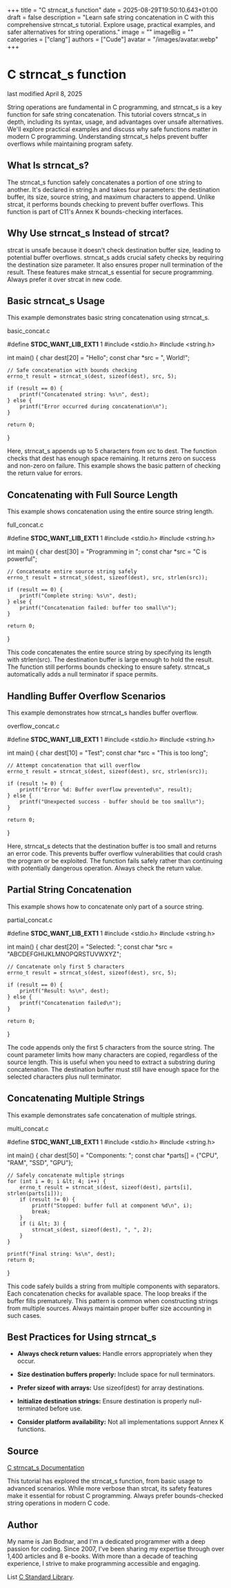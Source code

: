 +++
title = "C strncat_s function"
date = 2025-08-29T19:50:10.643+01:00
draft = false
description = "Learn safe string concatenation in C with this comprehensive strncat_s tutorial. Explore usage, practical examples, and safer alternatives for string operations."
image = ""
imageBig = ""
categories = ["clang"]
authors = ["Cude"]
avatar = "/images/avatar.webp"
+++

# C strncat_s function

last modified April 8, 2025

String operations are fundamental in C programming, and strncat_s is a
key function for safe string concatenation. This tutorial covers
strncat_s in depth, including its syntax, usage, and advantages over
unsafe alternatives. We'll explore practical examples and discuss why safe
functions matter in modern C programming. Understanding strncat_s
helps prevent buffer overflows while maintaining program safety.

## What Is strncat_s?

The strncat_s function safely concatenates a portion of one string to
another. It's declared in string.h and takes four parameters: the
destination buffer, its size, source string, and maximum characters to append.
Unlike strcat, it performs bounds checking to prevent buffer
overflows. This function is part of C11's Annex K bounds-checking interfaces.

## Why Use strncat_s Instead of strcat?

strcat is unsafe because it doesn't check destination buffer size,
leading to potential buffer overflows. strncat_s adds crucial safety
checks by requiring the destination size parameter. It also ensures proper null
termination of the result. These features make strncat_s essential
for secure programming. Always prefer it over strcat in new code.

## Basic strncat_s Usage

This example demonstrates basic string concatenation using strncat_s.

basic_concat.c
  

#define __STDC_WANT_LIB_EXT1__ 1
#include &lt;stdio.h&gt;
#include &lt;string.h&gt;

int main() {
    char dest[20] = "Hello";
    const char *src = ", World!";
    
    // Safe concatenation with bounds checking
    errno_t result = strncat_s(dest, sizeof(dest), src, 5);

    if (result == 0) {
        printf("Concatenated string: %s\n", dest);
    } else {
        printf("Error occurred during concatenation\n");
    }

    return 0;
}

Here, strncat_s appends up to 5 characters from src to
dest. The function checks that dest has enough space
remaining. It returns zero on success and non-zero on failure. This example
shows the basic pattern of checking the return value for errors.

## Concatenating with Full Source Length

This example shows concatenation using the entire source string length.

full_concat.c
  

#define __STDC_WANT_LIB_EXT1__ 1
#include &lt;stdio.h&gt;
#include &lt;string.h&gt;

int main() {
    char dest[30] = "Programming in ";
    const char *src = "C is powerful";
    
    // Concatenate entire source string safely
    errno_t result = strncat_s(dest, sizeof(dest), src, strlen(src));

    if (result == 0) {
        printf("Complete string: %s\n", dest);
    } else {
        printf("Concatenation failed: buffer too small\n");
    }

    return 0;
}

This code concatenates the entire source string by specifying its length with
strlen(src). The destination buffer is large enough to hold the
result. The function still performs bounds checking to ensure safety.
strncat_s automatically adds a null terminator if space permits.

## Handling Buffer Overflow Scenarios

This example demonstrates how strncat_s handles buffer overflow.

overflow_concat.c
  

#define __STDC_WANT_LIB_EXT1__ 1
#include &lt;stdio.h&gt;
#include &lt;string.h&gt;

int main() {
    char dest[10] = "Test";
    const char *src = "This is too long";
    
    // Attempt concatenation that will overflow
    errno_t result = strncat_s(dest, sizeof(dest), src, strlen(src));

    if (result != 0) {
        printf("Error %d: Buffer overflow prevented\n", result);
    } else {
        printf("Unexpected success - buffer should be too small\n");
    }

    return 0;
}

Here, strncat_s detects that the destination buffer is too small
and returns an error code. This prevents buffer overflow vulnerabilities that
could crash the program or be exploited. The function fails safely rather than
continuing with potentially dangerous operation. Always check the return value.

## Partial String Concatenation

This example shows how to concatenate only part of a source string.

partial_concat.c
  

#define __STDC_WANT_LIB_EXT1__ 1
#include &lt;stdio.h&gt;
#include &lt;string.h&gt;

int main() {
    char dest[20] = "Selected: ";
    const char *src = "ABCDEFGHIJKLMNOPQRSTUVWXYZ";
    
    // Concatenate only first 5 characters
    errno_t result = strncat_s(dest, sizeof(dest), src, 5);

    if (result == 0) {
        printf("Result: %s\n", dest);
    } else {
        printf("Concatenation failed\n");
    }

    return 0;
}

The code appends only the first 5 characters from the source string. The count
parameter limits how many characters are copied, regardless of the source
length. This is useful when you need to extract a substring during
concatenation. The destination buffer must still have enough space for the
selected characters plus null terminator.

## Concatenating Multiple Strings

This example demonstrates safe concatenation of multiple strings.

multi_concat.c
  

#define __STDC_WANT_LIB_EXT1__ 1
#include &lt;stdio.h&gt;
#include &lt;string.h&gt;

int main() {
    char dest[50] = "Components: ";
    const char *parts[] = {"CPU", "RAM", "SSD", "GPU"};
    
    // Safely concatenate multiple strings
    for (int i = 0; i &lt; 4; i++) {
        errno_t result = strncat_s(dest, sizeof(dest), parts[i], strlen(parts[i]));
        if (result != 0) {
            printf("Stopped: buffer full at component %d\n", i);
            break;
        }
        if (i &lt; 3) {
            strncat_s(dest, sizeof(dest), ", ", 2);
        }
    }

    printf("Final string: %s\n", dest);
    return 0;
}

This code safely builds a string from multiple components with separators.
Each concatenation checks for available space. The loop breaks if the buffer
fills prematurely. This pattern is common when constructing strings from
multiple sources. Always maintain proper buffer size accounting in such cases.

## Best Practices for Using strncat_s

- **Always check return values:** Handle errors appropriately when they occur.

- **Size destination buffers properly:** Include space for null terminators.

- **Prefer sizeof with arrays:** Use sizeof(dest) for array destinations.

- **Initialize destination strings:** Ensure destination is properly null-terminated before use.

- **Consider platform availability:** Not all implementations support Annex K functions.

## Source

[C strncat_s Documentation](https://en.cppreference.com/w/c/string/byte/strncat)

This tutorial has explored the strncat_s function, from basic usage to
advanced scenarios. While more verbose than strcat, its safety
features make it essential for robust C programming. Always prefer bounds-checked
string operations in modern C code.

## Author

My name is Jan Bodnar, and I'm a dedicated programmer with a deep passion for
coding. Since 2007, I've been sharing my expertise through over 1,400 articles
and 8 e-books. With more than a decade of teaching experience, I strive to make
programming accessible and engaging.

List [C Standard Library](/all/#clang-std).